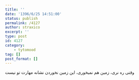 ```yaml
---
title: ''
date: '1396/6/25 14:51:00'
status: publish
permalink: /4127
author: straxico
excerpt: ''
type: post
id: 4127
category:
    - tytomood
tag: []
post_format: []
---
```

وقتی ره نری، زمین هم نمیخوری، این زمین نخوردن نشانه مهارت تو نیست
